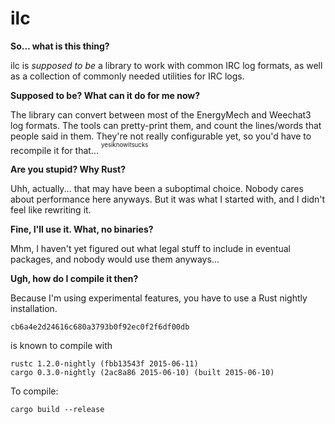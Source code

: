 ilc
=========

**So... what is this thing?**

ilc is *supposed to be* a library to work with common IRC log formats, as well as a collection
of commonly needed utilities for IRC logs.

**Supposed to be? What can it do for me now?**

The library can convert between most of the EnergyMech and Weechat3 log formats.
The tools can pretty-print them, and count the lines/words that people said in them.
They're not really configurable yet, so you'd have to recompile it for that... <sup><sup>yesiknowitsucks</sup></sup>

**Are you stupid? Why Rust?**

Uhh, actually... that may have been a suboptimal choice. Nobody cares about performance here
anyways. But it was what I started with, and I didn't feel like rewriting it.

**Fine, I'll use it. What, no binaries?**

Mhm, I haven't yet figured out what legal stuff to include in eventual packages, and
nobody would use them anyways...

**Ugh, how do I compile it then?**

Because I'm using experimental features, you have to use a Rust nightly installation.

    cb6a4e2d24616c680a3793b0f92ec0f2f6df00db

is known to compile with

    rustc 1.2.0-nightly (fbb13543f 2015-06-11)
    cargo 0.3.0-nightly (2ac8a86 2015-06-10) (built 2015-06-10)

To compile:

    cargo build --release
